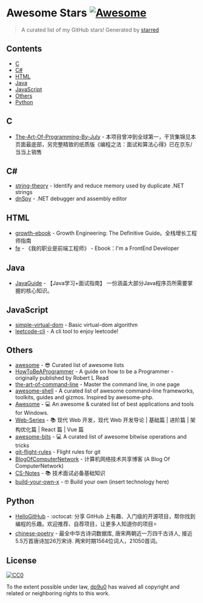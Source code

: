 # Awesome Stars [![Awesome](https://cdn.rawgit.com/sindresorhus/awesome/d7305f38d29fed78fa85652e3a63e154dd8e8829/media/badge.svg)](https://github.com/sindresorhus/awesome)

> A curated list of my GitHub stars!  Generated by [starred](https://github.com/maguowei/starred)


## Contents

  - [C](#c)
  - [C#](#c#)
  - [HTML](#html)
  - [Java](#java)
  - [JavaScript](#javascript)
  - [Others](#others)
  - [Python](#python)

## C 

- [The-Art-Of-Programming-By-July](https://github.com/julycoding/The-Art-Of-Programming-By-July) - 本项目曾冲到全球第一，干货集锦见本页面最底部，另完整精致的纸质版《编程之法：面试和算法心得》已在京东/当当上销售

## C# # 

- [string-theory](https://github.com/drewnoakes/string-theory) - Identify and reduce memory used by duplicate .NET strings
- [dnSpy](https://github.com/0xd4d/dnSpy) - .NET debugger and assembly editor

## HTML 

- [growth-ebook](https://github.com/phodal/growth-ebook) - Growth Engineering: The Definitive Guide。全栈增长工程师指南
- [fe](https://github.com/phodal/fe) - 《我的职业是前端工程师》 - Ebook：I'm a FrontEnd Developer

## Java 

- [JavaGuide](https://github.com/Snailclimb/JavaGuide) - 【Java学习+面试指南】 一份涵盖大部分Java程序员所需要掌握的核心知识。

## JavaScript 

- [simple-virtual-dom](https://github.com/livoras/simple-virtual-dom) - Basic virtual-dom algorithm
- [leetcode-cli](https://github.com/skygragon/leetcode-cli) - A cli tool to enjoy leetcode!

## Others 

- [awesome](https://github.com/sindresorhus/awesome) - :sunglasses: Curated list of awesome lists
- [HowToBeAProgrammer](https://github.com/braydie/HowToBeAProgrammer) - A guide on how to be a Programmer - originally published by Robert L Read
- [the-art-of-command-line](https://github.com/jlevy/the-art-of-command-line) - Master the command line, in one page
- [awesome-shell](https://github.com/alebcay/awesome-shell) - A curated list of awesome command-line frameworks, toolkits, guides and gizmos. Inspired by awesome-php.
- [Awesome](https://github.com/Awesome-Windows/Awesome) - :computer:  An awesome & curated list of best applications and tools for Windows.
- [Web-Series](https://github.com/wxyyxc1992/Web-Series) - :books: 现代 Web 开发，现代 Web 开发导论 | 基础篇 | 进阶篇 | 架构优化篇 | React 篇 | Vue 篇
- [awesome-bits](https://github.com/keon/awesome-bits) - :computer: A curated list of awesome bitwise operations and tricks
- [git-flight-rules](https://github.com/k88hudson/git-flight-rules) - Flight rules for git
- [BlogOfComputerNetwork](https://github.com/SeaHub/BlogOfComputerNetwork) - 计算机网络技术共享博客 (A Blog Of ComputerNetwork)
- [CS-Notes](https://github.com/CyC2018/CS-Notes) - :books: 技术面试必备基础知识
- [build-your-own-x](https://github.com/danistefanovic/build-your-own-x) - 🤓 Build your own (insert technology here)

## Python 

- [HelloGitHub](https://github.com/521xueweihan/HelloGitHub) - :octocat: 分享 GitHub 上有趣、入门级的开源项目，帮你找到编程的乐趣。欢迎推荐、自荐项目，让更多人知道你的项目⭐️
- [chinese-poetry](https://github.com/chinese-poetry/chinese-poetry) - 最全中华古诗词数据库,  唐宋两朝近一万四千古诗人,  接近5.5万首唐诗加26万宋诗.  两宋时期1564位词人，21050首词。


## License

[![CC0](http://mirrors.creativecommons.org/presskit/buttons/88x31/svg/cc-zero.svg)](https://creativecommons.org/publicdomain/zero/1.0/)

To the extent possible under law, [dp9u0](https://github.com/dp9u0) has waived all copyright and related or neighboring rights to this work.

